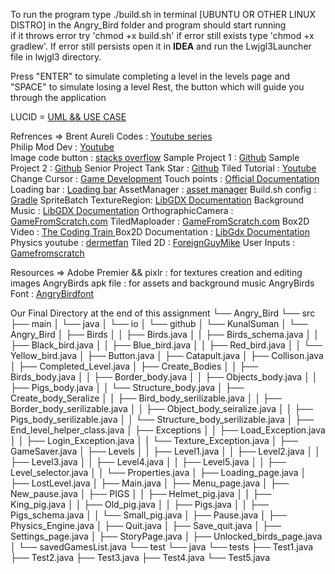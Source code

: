 To run the program type ./build.sh in terminal [UBUNTU OR OTHER LINUX DISTRO] in the Angry_Bird folder and program should start running  
if it throws error try 'chmod +x build.sh' if error still exists type 'chmod +x gradlew'. If error still persists open it in **IDEA** and run 
the Lwjgl3Launcher file in lwjgl3 directory. 


Press "ENTER" to simulate completing a level in the levels page and "SPACE" to simulate losing a level 
Rest, the button which will guide you through the application 

LUCID = [UML && USE CASE](https://lucid.app/lucidchart/9cdbd809-feea-4b26-8d30-dec170930028/edit?invitationId=inv_56c42be7-6ee3-4b18-adf8-8ea852fdbb99&page=0_0#) 

Refrences  =>   Brent Aureli Codes       : [Youtube series](https://www.youtube.com/watch?v=a8MPxzkwBwo&list=PLZm85UZQLd2SXQzsF-a0-pPF6IWDDdrXt)  
                Philip Mod Dev           : [Youtube](https://www.youtube.com/watch?v=9UWEz5kf8Rs)               
                Image code button        : [stacks overflow](https://stackoverflow.com/questions/55731889/how-to-make-imagebutton-look-pressed-in-libgdx )
                Sample Project 1         : [Github](https://github.com/libgdx/libgdx-demo-superjumper) 
                Sample Project 2         : [Github](https://github.com/LonamiWebs/Klooni1010)
                Senior Project Tank Star : [Github](https://github.com/DhvanilSheth/Tank-Stars-Game)
                Tiled Tutorial           : [Youtube](https://www.youtube.com/watch?v=IHmF_bRpOAE) 
                Change Cursor            : [Game Development](https://gamedev.stackexchange.com/questions/86509/how-can-i-change-the-appearance-of-the-mouse-cursor-in-libgdx)
                Touch points             : [Official Documentation](https://libgdx.com/wiki/graphics/2d/scene2d/scene2d)
                Loading bar              : [Loading bar](https://libgdx.com/wiki/graphics/2d/scene2d/scene2d)
                AssetManager             : [asset manager](https://libgdx.com/wiki/graphics/2d/scene2d/scene2d)
                Build.sh config          : [Gradle](https://docs.gradle.org/current/userguide/gradle_wrapper_basics.html)
                SpriteBatch TextureRegion: [LibGDX Documentation](https://libgdx.com/wiki/graphics/2d/spritebatch-textureregions-and-sprites)
                Background Music         : [LibGDX Documentation](https://libgdx.com/wiki/audio/streaming-music)
                OrthographicCamera       : [GameFromScratch.com](https://gamefromscratch.com/libgdx-tutorial-part-16-cameras/)
                TiledMaploader           : [GameFromScratch.com](https://gamefromscratch.com/libgdx-tutorial-11-tiled-maps-part-1-simple-orthogonal-maps/)
                Box2D Video              : [The Coding Train ](https://youtube.com/watch?v=MsRROjQJxuo&list=PLRqwX-V7Uu6Zy4FyZtCHsZc_K0BrXzxfE&ab_channel=TheCodingTrain)
                Box2D Documentation      : [LibGdx Documentation](https://libgdx.com/wiki/extensions/physics/box2d)
                Physics youtube          : [dermetfan](https://www.youtube.com/playlist?list=PLXY8okVWvwZ2Ph9LKWiNBZ1GRAc_TyDru)
                Tiled 2D                 : [ForeignGuyMike](https://www.youtube.com/playlist?list=PLFqMllUBmHbhAGghZeZUp1mlrtsR7040T)
                User Inputs              : [Gamefromscratch](https://www.youtube.com/watch?v=Huifd-C2KrI&list=PLS9MbmO_ssyCZ9Tjfay2tOQoaOVoG59Iy&ab_channel=Gamefromscratch)
                

Resources =>    Adobe Premier && pixlr   : for textures creation and editing images
                AngryBirds apk file      : for assets and background music 
                AngryBirds Font          : [AngryBirdfont](https://www.dafont.com/angrybirds.font)

Our Final Directory at the end of this assignment
    └── Angry_Bird
    └── src
    ├── main
    │ └── java
    │     └── io
    │         └── github
    │             └── KunalSuman
    │                 └── Angry_Bird
    │                     ├── Birds
    │                     │   ├── Birds.java
    │                     │   ├── Birds_schema.java
    │                     │   ├── Black_bird.java
    │                     │   ├── Blue_bird.java
    │                     │   ├── Red_bird.java
    │                     │   └── Yellow_bird.java
    │                     ├── Button.java
    │                     ├── Catapult.java
    │                     ├── Collison.java
    │                     ├── Completed_Level.java
    │                     ├── Create_Bodies
    │                     │   ├── Birds_body.java
    │                     │   ├── Border_body.java
    │                     │   ├── Objects_body.java
    │                     │   ├── Pigs_body.java
    │                     │   └── Structure_body.java
    │                     ├── Create_body_Seralize
    │                     │   ├── Bird_body_serilizable.java
    │                     │   ├── Border_body_serilizable.java
    │                     │   ├── Object_body_seiralize.java
    │                     │   ├── Pigs_body_serilizable.java
    │                     │   └── Structure_body_serilizable.java
    │                     ├── End_level_helper_class.java
    │                     ├── Exceptions
    │                     │   ├── Load_Exception.java
    │                     │   ├── Login_Exception.java
    │                     │   └── Texture_Exception.java
    │                     ├── GameSaver.java
    │                     ├── Levels
    │                     │   ├── Level1.java
    │                     │   ├── Level2.java
    │                     │   ├── Level3.java
    │                     │   ├── Level4.java
    │                     │   ├── Level5.java
    │                     │   ├── Level_selector.java
    │                     │   └── Properties.java
    │                     ├── Loading_page.java
    │                     ├── LostLevel.java
    │                     ├── Main.java
    │                     ├── Menu_page.java
    │                     ├── New_pause.java
    │                     ├── PIGS
    │                     │    ├── Helmet_pig.java
    │                     │    ├── King_pig.java
    │                     │    ├── Old_pig.java
    │                     │    ├── Pigs.java
    │                     │    ├── Pigs_schema.java
    │                     │    └── Small_pig.java
    │                     ├── Pause.java
    │                     ├── Physics_Engine.java
    │                     ├── Quit.java
    │                     ├── Save_quit.java
    │                     ├── Settings_page.java
    │                     ├── StoryPage.java
    │                     ├── Unlocked_birds_page.java
    │                     └── savedGamesList.java
    └── test
        └── java
            └── tests
                ├── Test1.java
                ├── Test2.java
                ├── Test3.java
                ├── Test4.java
                └── Test5.java
